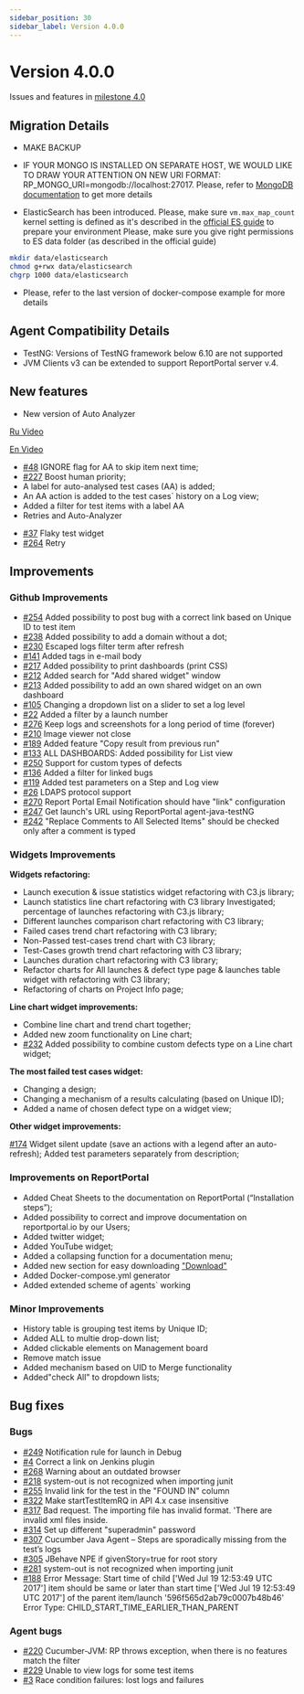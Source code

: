 ```yaml
---
sidebar_position: 30
sidebar_label: Version 4.0.0
---
```


# Version 4.0.0

Issues and features in [milestone 4.0](https://github.com/reportportal/reportportal/issues?q=is%3Aclosed+milestone%3A4.0)

## Migration Details

- MAKE BACKUP

- IF YOUR MONGO IS INSTALLED ON SEPARATE HOST, WE WOULD LIKE TO DRAW YOUR ATTENTION ON NEW URI FORMAT: RP_MONGO_URI=mongodb://localhost:27017. Please, refer to [MongoDB documentation](https://docs.mongodb.com/manual/reference/connection-string/) to get more details

- ElasticSearch has been introduced. Please, make sure `vm.max_map_count` kernel setting is defined as it's described in the [official ES guide](https://www.elastic.co/guide/en/elasticsearch/reference/6.1/docker.html#docker-cli-run-prod-mode) to prepare your environment
  Please, make sure you give right permissions to ES data folder (as described in the official guide)
```sh
mkdir data/elasticsearch
chmod g+rwx data/elasticsearch
chgrp 1000 data/elasticsearch
```
- Please, refer to the last version of docker-compose example for more details

## Agent Compatibility Details
- TestNG: Versions of TestNG framework below 6.10 are not supported
- JVM Clients v3 can be extended to support ReportPortal server v.4.

## New features

* New version of Auto Analyzer

[Ru Video](https://www.youtube.com/watch?v=GsmfLzQdgRs)

[En Video](https://www.youtube.com/watch?v=d2ekWI2exZ4)

- [#48](https://github.com/reportportal/reportportal/issues/48) IGNORE flag for AA to skip item next time;
- [#227](https://github.com/reportportal/reportportal/issues/227) Boost human priority;
- A label for auto-analysed test cases (AA) is added;
- An AA action is added to the test cases` history on a Log view;
- Added a filter for test items with a label AA
- Retries and Auto-Analyzer

* [#37](https://github.com/reportportal/reportportal/issues/37) Flaky test widget
* [#264](https://github.com/reportportal/reportportal/issues/264) Retry

## Improvements

### Github Improvements

* [#254](https://github.com/reportportal/reportportal/issues/254) Added possibility to post bug with a correct link based on Unique ID to test item
* [#238](https://github.com/reportportal/reportportal/issues/238) Added possibility to add a domain without a dot;
* [#230](https://github.com/reportportal/reportportal/issues/230) Escaped logs filter term after refresh
* [#141](https://github.com/reportportal/reportportal/issues/141) Added tags in e-mail body
* [#217](https://github.com/reportportal/reportportal/issues/217) Added possibility to print dashboards (print CSS)
* [#212](https://github.com/reportportal/reportportal/issues/212) Added search for "Add shared widget" window
* [#213](https://github.com/reportportal/reportportal/issues/213) Added possibility to add an own shared widget on an own dashboard
* [#105](https://github.com/reportportal/reportportal/issues/105) Changing a dropdown list on a slider to set a log level
* [#22](https://github.com/reportportal/reportportal/issues/22) Added a filter by a launch number
* [#276](https://github.com/reportportal/reportportal/issues/276) Keep logs and screenshots for a long period of time (forever)
* [#210](https://github.com/reportportal/reportportal/issues/210) Image viewer not close
* [#189](https://github.com/reportportal/reportportal/issues/189) Added feature "Copy result from previous run"
* [#133](https://github.com/reportportal/reportportal/issues/133) ALL DASHBOARDS: Added possibility for List view
* [#250](https://github.com/reportportal/reportportal/issues/250) Support for custom types of defects
* [#136](https://github.com/reportportal/reportportal/issues/136) Added a filter for linked bugs
* [#119](https://github.com/reportportal/reportportal/issues/119) Added test parameters on a Step and Log view
* [#26](https://github.com/reportportal/reportportal/issues/26) LDAPS protocol support
* [#270](https://github.com/reportportal/reportportal/issues/270) Report Portal Email Notification should have "link" configuration
* [#247](https://github.com/reportportal/reportportal/issues/247)  Get launch's URL using ReportPortal agent-java-testNG
* [#242](https://github.com/reportportal/reportportal/issues/242) "Replace Comments to All Selected Items" should be checked only after a comment is typed


### Widgets Improvements

**Widgets refactoring:**

* Launch execution & issue statistics widget refactoring with C3.js library;
* Launch statistics line chart refactoring with C3 library Investigated; percentage of launches refactoring with C3.js library;
* Different launches comparison chart refactoring with C3 library;
* Failed cases trend chart refactoring with C3 library;
* Non-Passed test-cases trend chart with C3 library;
* Test-Cases growth trend chart refactoring with C3 library;
* Launches duration chart refactoring with C3 library;
* Refactor charts for All launches & defect type page & launches table widget with refactoring with C3 library;
* Refactoring of charts on Project Info page;

**Line chart widget improvements:**

* Combine line chart and trend chart together;
* Added new zoom functionality on Line chart;
* [#232](https://github.com/reportportal/reportportal/issues/232) Added possibility to combine custom defects type on a Line chart widget;

**The most failed test cases widget:**

* Changing a design;
* Changing a mechanism of a results calculating (based on Unique ID);
* Added a name of chosen defect type on a widget view;

**Other widget improvements:**

[#174](https://github.com/reportportal/reportportal/issues/174) Widget silent update (save an actions with a legend after an auto-refresh);
Added test parameters separately from description;


### Improvements on ReportPortal

* Added Cheat Sheets to the documentation on ReportPortal (“Installation steps”);
* Added possibility to correct and improve documentation on reportportal.io by our Users;
* Added twitter widget;
* Added YouTube widget;
* Added a collapsing function for a documentation menu;
* Added new section for easy downloading ["Download"](http://reportportal.io/download)
* Added Docker-compose.yml generator
* Added extended scheme of agents` working

### Minor Improvements

* History table is grouping test items by Unique ID;
* Added ALL to multie drop-down list;
* Added clickable elements on Management board
* Remove match issue
* Added mechanism based on UID to Merge functionality
* Added"check All" to dropdown lists;


## Bug fixes

### Bugs

* [#249](https://github.com/reportportal/reportportal/issues/249) Notification rule for launch in Debug
* [#4](https://github.com/reportportal/plugin-jenkins/issues/4) Correct a link on Jenkins plugin
* [#268](https://github.com/reportportal/reportportal/issues/268) Warning about an outdated browser
* [#218](https://github.com/reportportal/reportportal/issues/218) system-out is not recognized when importing junit
* [#255](https://github.com/reportportal/reportportal/issues/255) Invalid link for the test in the "FOUND IN" column
* [#322](https://github.com/reportportal/reportportal/issues/322) Make startTestItemRQ in API 4.x case insensitive
* [#317](https://github.com/reportportal/reportportal/issues/317) Bad request. The importing file has invalid format. 'There are invalid xml files inside.
* [#314](https://github.com/reportportal/reportportal/issues/314) Set up different "superadmin" password
* [#307](https://github.com/reportportal/reportportal/issues/307) Cucumber Java Agent – Steps are sporadically missing from the test’s logs
* [#305](https://github.com/reportportal/reportportal/issues/305) JBehave NPE if givenStory=true for root story
* [#281](https://github.com/reportportal/reportportal/issues/281) system-out is not recognized when importing junit
* [#188](https://github.com/reportportal/reportportal/issues/188) Error Message: Start time of child ['Wed Jul 19 12:53:49 UTC 2017'] item should be same or later than start time ['Wed Jul 19 12:53:49 UTC 2017'] of the parent item/launch '596f565d2ab79c0007b48b46' Error Type: CHILD_START_TIME_EARLIER_THAN_PARENT


### Agent bugs

* [#220](https://github.com/reportportal/reportportal/issues/220) Cucumber-JVM: RP throws exception, when there is no features match the filter
* [#229](https://github.com/reportportal/reportportal/issues/229) Unable to view logs for some test items
* [#3](https://github.com/reportportal/logger-java-log4j/issues/3) Race condition failures: lost logs and failures
